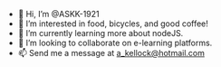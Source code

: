 - 👋 Hi, I’m @ASKK-1921
- 👀 I’m interested in food, bicycles, and good coffee!
- 🌱 I’m currently learning more about nodeJS.
- 💞️ I’m looking to collaborate on e-learning platforms.
- 📫 Send me a message at a_kellock@hotmail.com

<!---
ASKK-1921/ASKK-1921 is a ✨ special ✨ repository because its `README.md` (this file) appears on your GitHub profile.
You can click the Preview link to take a look at your changes.
--->
